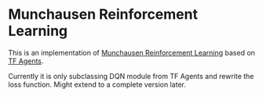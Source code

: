 # Munchausen Reinforcement Learning

This is an implementation of [Munchausen Reinforcement Learning](https://arxiv.org/abs/2007.14430) based on [TF Agents](https://github.com/tensorflow/agents).

Currently it is only subclassing DQN module from TF Agents and rewrite the loss function. Might extend to a complete version later.
